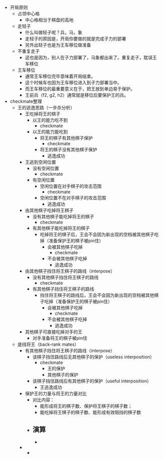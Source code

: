 - 开局原则
	- 占领中心格
		- 中心格相当于棋盘的高地
	- 走轻子
		- 什么叫做轻子呢？兵，马，象
		- 走轻子的原因是，开局你要做的就是完成子力的部署
		- 另外出轻子也是为王车移位做准备
	- 不重复走子
		- 这也是因为，别人在子力部署了，马象都出来了。重复走子，耽误王车移位
	- 王车移位
		- 通常王车移位完毕意味着开局结束。
		- 这个时候车也因为王车移位进入到子力部署当中。
		- 而王车移位的最重要意义在于，把王放到单边易于保护。
		- 王前兵（f2, g2, h2）通常就是移位后要保护王的兵。
- checkmate整理
	- 王的逃逸思路（一步杀分析）
		- 王吃掉将王的棋子
			- 以王的能力吃不到
				- checkmate
			- 以王的能力能吃到
				- 将王的棋子有其他棋子保护
					- checkmate
				- 将王的棋子没有其他棋子保护
					- 逃逸成功
		- 王逃到空闲位置
			- 没有空闲位置
				- checkmate
			- 有空闲位置
				- 空闲位置在对手棋子的攻击范围
					- checkmate
				- 空闲位置不在对手棋子的攻击范围
					- 逃逸成功
		- 由其他棋子吃掉将王棋子
			- 没有其他棋子能吃掉将王的棋子
				- checkmate
			- 有其他棋子能吃掉将王的棋子
				- 吃掉将王的棋子后，王会不会因为新出现的空档被其他棋子吃掉（准备保护王的棋子被pin住）
					- 会被其他棋子吃掉
						- checkmate
					- 不会被其他棋子吃掉
						- 逃逸成功
		- 由其他棋子挡住将王棋子的路线（interpose）
			- 没有其他棋子挡住将王棋子的路线
				- checkmate
			- 有其他棋子挡住将王棋子的路线
				- 挡住将王棋子的路线后，王会不会因为新出现的空档被其他棋子吃掉（准备保护王的棋子被pin住）
					- 会被其他棋子吃掉
						- checkmate
					- 不会被其他棋子吃掉
						- 逃逸成功
		- 其他棋子可直接吃掉对手的王
			- 对手准备将王的棋子被pin住
	- 底线将王（back-rank mates）
		- 有其他棋子挡住将王棋子的路线（interpose）
			- 该棋子挡住路线后无其他棋子的保护（useless interposition）
				- checkmate
					- 王的保护
					- 其他棋子的保护
			- 该棋子挡住路线后有其他棋子的保护（useful interposition）
				- 王逃逸成功
		- 保护王的力量与将王的力量对比
			- 对比内容：
				- 能形成将王的棋子数、保护将王棋子的棋子数；
				- 能吃掉将王棋子的棋子数、能形成有效阻挡的棋子数
			- 演算
				-
				-
		-
			-